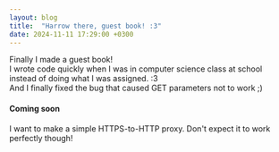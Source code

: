 ```yaml
---
layout: blog
title:  "Harrow there, guest book! :3"
date: 2024-11-11 17:29:00 +0300
---
```


Finally I made a guest book!\
I wrote code quickly when I was in computer science class at school instead of doing what I was assigned. :3\
And I finally fixed the bug that caused GET parameters not to work ;)

#### Coming soon

I want to make a simple HTTPS-to-HTTP proxy. Don't expect it to work perfectly though!